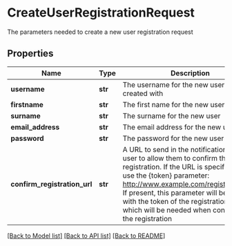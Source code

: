 # CreateUserRegistrationRequest

The parameters needed to create a new user registration request

## Properties
Name | Type | Description | Notes
------------ | ------------- | ------------- | -------------
**username** | **str** | The username for the new user to be created with | 
**firstname** | **str** | The first name for the new user | [optional] 
**surname** | **str** | The surname for the new user | [optional] 
**email_address** | **str** | The email address for the new user | 
**password** | **str** | The password for the new user | 
**confirm_registration_url** | **str** | A URL to send in the notification to the user to allow them to confirm their registration.    If the URL is specified, it can use the {token} parameter:    http://www.example.com/register/{token}    If present, this parameter will be replaced with the token of the registration request, which will be needed when confirming the registration | [optional] 

[[Back to Model list]](../README.md#documentation-for-models) [[Back to API list]](../README.md#documentation-for-api-endpoints) [[Back to README]](../README.md)


